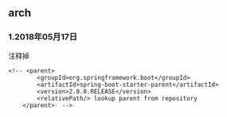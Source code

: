 ## arch
### 1.2018年05月17日
注释掉
```
<!-- <parent>
		<groupId>org.springframework.boot</groupId>
		<artifactId>spring-boot-starter-parent</artifactId>
		<version>2.0.0.RELEASE</version>
		<relativePath/> lookup parent from repository
	</parent>  -->
```
